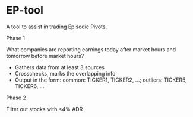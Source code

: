 # EP-tool
A tool to assist in trading Episodic Pivots.

Phase 1

  What companies are reporting earnings 
    today after market hours and 
    tomorrow before market hours?
   
   * Gathers data from at least 3 sources
   * Crosschecks, marks the overlapping info
   * Output in the form: 
      common: TICKER1, TICKER2, ...; 
      outliers: TICKER5, TICKER6, ...
      
Phase 2

  Filter out stocks with <4% ADR